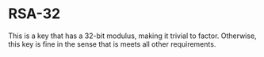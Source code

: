 # RSA-32

This is a key that has a 32-bit modulus, making it trivial to factor. Otherwise,
this key is fine in the sense that is meets all other requirements.